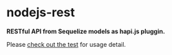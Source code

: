 # nodejs-rest
**RESTful API from Sequelize models as hapi.js pluggin.**

Please [check out the test](test) for usage detail.


